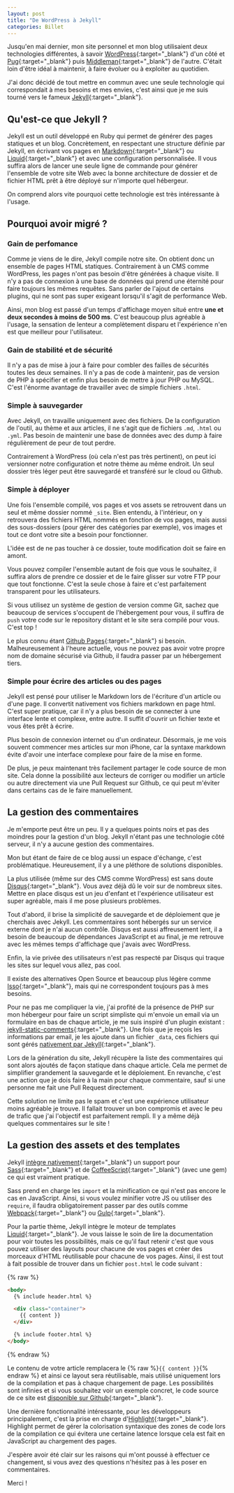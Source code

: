 ```yaml
---
layout: post
title: "De WordPress à Jekyll"
categories: Billet
---
```

Jusqu'en mai dernier, mon site personnel et mon blog utilisaient deux technologies différentes, à savoir [WordPress](https://wordpress.org){:target="_blank"} d'un côté et [Pug](https://github.com/pugjs/pug){:target="_blank"} puis [Middleman](https://github.com/middleman/middleman){:target="_blank"} de l'autre. C'était loin d'être idéal à maintenir, à faire évoluer ou à exploiter au quotidien.

J'ai donc décidé de tout mettre en commun avec une seule technologie qui correspondait à mes besoins et mes envies, c'est ainsi que je me suis tourné vers le fameux [Jekyll](http://jekyllrb.com){:target="_blank"}.

## Qu'est-ce que Jekyll ?

Jekyll est un outil développé en Ruby qui permet de générer des pages statiques et un blog. Concrètement, en respectant une structure définie par Jekyll, en écrivant vos pages en [Markdown](https://daringfireball.net/projects/markdown/){:target="_blank"} ou [Liquid](https://github.com/Shopify/liquid/wiki){:target="_blank"} et avec une configuration personnalisée. Il vous suffira alors de lancer une seule ligne de commande pour générer l'ensemble de votre site Web avec la bonne architecture de dossier et de fichier HTML prêt à être déployé sur n'importe quel hébergeur.

On comprend alors vite pourquoi cette technologie est très intéressante à l'usage.

## Pourquoi avoir migré ?

### Gain de perfomance

Comme je viens de le dire, Jekyll compile notre site. On obtient donc un ensemble de pages HTML statiques. Contrairement à un CMS comme WordPress, les pages n'ont pas besoin d'être générées à chaque visite. Il n'y a pas de connexion à une base de données qui prend une éternité pour faire toujours les mêmes requêtes. Sans parler de l'ajout de certains plugins, qui ne sont pas super exigeant lorsqu'il s'agit de performance Web.

Ainsi, mon blog est passé d'un temps d'affichage moyen situé entre **une et deux secondes à moins de 500 ms**. C'est beaucoup plus agréable à l'usage, la sensation de lenteur a complètement disparu et l'expérience n'en est que meilleur pour l'utilisateur.

### Gain de stabilité et de sécurité

Il n'y a pas de mise à jour à faire pour combler des failles de sécurités toutes les deux semaines. Il n'y a pas de code à maintenir, pas de version de PHP à spécifier et enfin plus besoin de mettre à jour PHP ou MySQL. C'est l'énorme avantage de travailler avec de simple fichiers ```.html```.

### Simple à sauvegarder

Avec Jekyll, on travaille uniquement avec des fichiers. De la configuration de l'outil, au thème et aux articles, il ne s'agit que de fichiers ```.md```, ```.html``` ou ```.yml```. Pas besoin de maintenir une base de données avec des dump à faire régulièrement de peur de tout perdre.

Contrairement à WordPress (où cela n'est pas très pertinent), on peut ici versionner notre configuration et notre thème au même endroit. Un seul dossier très léger peut être sauvegardé et transféré sur le cloud ou Github.

### Simple à déployer

Une fois l'ensemble compilé, vos pages et vos assets se retrouvent dans un seul et même dossier nommé ```_site```. Bien entendu, à l'intérieur, on y retrouvera des fichiers HTML nommés en fonction de vos pages, mais aussi des sous-dossiers (pour gérer des catégories par exemple), vos images et tout ce dont votre site a besoin pour fonctionner.

L'idée est de ne pas toucher à ce dossier, toute modification doit se faire en amont.

Vous pouvez compiler l'ensemble autant de fois que vous le souhaitez, il suffira alors de prendre ce dossier et de le faire glisser sur votre FTP pour que tout fonctionne. C'est la seule chose à faire et c'est parfaitement transparent pour les utilisateurs.

Si vous utilisez un système de gestion de version comme Git, sachez que beaucoup de services s'occupent de l'hébergement pour vous, il suffira de ```push``` votre code sur le repository distant et le site sera compilé pour vous. C'est top !

Le plus connu étant [Github Pages](https://pages.github.com){:target="_blank"} si besoin. Malheureusement à l'heure actuelle, vous ne pouvez pas avoir votre propre nom de domaine sécurisé via Github, il faudra passer par un hébergement tiers.

### Simple pour écrire des articles ou des pages

Jekyll est pensé pour utiliser le Markdown lors de l'écriture d'un article ou d'une page. Il convertit nativement vos fichiers markdown en page html. C'est super pratique, car il n'y a plus besoin de se connecter à une interface lente et complexe, entre autre. Il suffit d'ouvrir un fichier texte et vous êtes prêt à écrire.

Plus besoin de connexion internet ou d'un ordinateur. Désormais, je me vois souvent commencer mes articles sur mon iPhone, car la syntaxe markdown évite d'avoir une interface complexe pour faire de la mise en forme.

De plus, je peux maintenant très facilement partager le code source de mon site. Cela donne la possibilité aux lecteurs de corriger ou modifier un article ou autre directement via une Pull Request sur Github, ce qui peut m'éviter dans certains cas de le faire manuellement.

## La gestion des commentaires

Je m'emporte peut être un peu. Il y a quelques points noirs et pas des moindres pour la gestion d'un blog. Jekyll n'étant pas une technologie côté serveur, il n'y a aucune gestion des commentaires.

Mon but étant de faire de ce blog aussi un espace d'échange, c'est problématique. Heureusement, il y a une pléthore de solutions disponibles.

La plus utilisée (même sur des CMS comme WordPress) est sans doute [Disqus](https://disqus.com){:target="_blank"}. Vous avez déjà dû le voir sur de nombreux sites. Mettre en place disqus est un jeu d'enfant et l'expérience utilisateur est super agréable, mais il me pose plusieurs problèmes.

Tout d'abord, il brise la simplicité de sauvegarde et de déploiement que je cherchais avec Jekyll. Les commentaires sont hébergés sur un service externe dont je n'ai aucun contrôle. Disqus est aussi affreusement lent, il a besoin de beaucoup de dépendances JavaScript et au final, je me retrouve avec les mêmes temps d'affichage que j'avais avec WordPress.

Enfin, la vie privée des utilisateurs n'est pas respecté par Disqus qui traque les sites sur lequel vous allez, pas cool.

Il existe des alternatives Open Source et beaucoup plus légère comme [Isso](https://posativ.org/isso/){:target="_blank"}, mais qui ne correspondent toujours pas à mes besoins.

Pour ne pas me compliquer la vie, j'ai profité de la présence de PHP sur mon hébergeur pour faire un script simpliste qui m'envoie un email via un formulaire en bas de chaque article, je me suis inspiré d'un plugin existant : [jekyll-static-comments](https://github.com/mpalmer/jekyll-static-comments){:target="_blank"}. Une fois que je reçois les informations par email, je les ajoute dans un fichier ```_data```, ces fichiers qui sont gérés [nativement par Jekyll](https://jekyllrb.com/docs/datafiles/){:target="_blank"}.

Lors de la génération du site, Jekyll récupère la liste des commentaires qui sont alors ajoutés de façon statique dans chaque article. Cela me permet de simplifier grandement la sauvegarde et le déploiement. En revanche, c'est une action que je dois faire à la main pour chaque commentaire, sauf si une personne me fait une Pull Request directement.

Cette solution ne limite pas le spam et c'est une expérience utilisateur moins agréable je trouve. Il fallait trouver un bon compromis et avec le peu de trafic que j'ai l'objectif est parfaitement rempli. Il y a même déjà quelques commentaires sur le site !

## La gestion des assets et des templates

Jekyll [intègre nativement](https://jekyllrb.com/docs/assets/){:target="_blank"} un support pour [Sass](http://sass-lang.com/guide){:target="_blank"} et de [CoffeeScript](http://coffeescript.org){:target="_blank"} (avec une gem) ce qui est vraiment pratique.

Sass prend en charge les ```import``` et la minification ce qui n'est pas encore le cas en JavaScript. Ainsi, si vous voulez minifier votre JS ou utiliser des ```require```, il faudra obligatoirement passer par des outils comme [Webpack](https://webpack.js.org){:target="_blank"} ou [Gulp](https://gulpjs.com){:target="_blank"}.

Pour la partie thème, Jekyll intègre le moteur de templates [Liquid](https://shopify.github.io/liquid/){:target="_blank"}. Je vous laisse le soin de lire la documentation pour voir toutes les possibilités, mais ce qu'il faut retenir c'est que vous pouvez utiliser des layouts pour chacune de vos pages et créer des morceaux d'HTML réutilisable pour chacune de vos pages. Ainsi, il est tout à fait possible de trouver dans un fichier ```post.html``` le code suivant :

{% raw %}
```html
<body>
  {% include header.html %}

  <div class="container">
    {{ content }}
  </div>

  {% include footer.html %}
</body>
```
{% endraw %}

Le contenu de votre article remplacera le {% raw %}```{{ content }}```{% endraw %} et ainsi ce layout sera réutilisable, mais utilisé uniquement lors de la compilation et pas à chaque chargement de page. Les possibilités sont infinies et si vous souhaitez voir un exemple concret, le code source de ce site est [disponible sur Github](https://github.com/guillaumebriday/guillaumebriday.fr){:target="_blank"}.

Une dernière fonctionnalité intéressante, pour les développeurs principalement, c'est la prise en charge d'[Highlight](https://jekyllrb.com/docs/templates/#code-snippet-highlighting){:target="_blank"}. Highlight permet de gérer la colorisation syntaxique des zones de code lors de la compilation ce qui évitera une certaine latence lorsque cela est fait en JavaScript au chargement des pages.

J'espère avoir été clair sur les raisons qui m'ont poussé à effectuer ce changement, si vous avez des questions n'hésitez pas à les poser en commentaires.

Merci !
